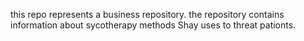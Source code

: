 this repo represents a business repository.
the repository contains information about sycotherapy methods Shay uses to threat pationts.